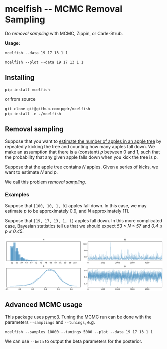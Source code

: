 # mcelfish -- MCMC Removal Sampling

Do _removal sampling_ with MCMC, Zippin, or Carle-Strub.

**Usage:**

```
mcelfish --data 19 17 13 1 1
```

```
mcelfish --plot --data 19 17 13 1 1
```


## Installing

```
pip install mcelfish
```

or from source

```
git clone git@github.com:pgdr/mcelfish
pip install -e ./mcelfish
```


## Removal sampling

Suppose that you want to
[estimate the number of apples in an apple tree](https://stats.stackexchange.com/questions/491165/estimating-the-number-of-apples-in-an-apple-tree-using-mcmc)
by repeatedly kicking the tree and counting how many apples fall down.
We make an assumption that there is a (constant) _p_ between 0 and 1,
such that the probability that any given apple falls down when you kick
the tree is _p_.

Suppose that the apple tree contains _N_ apples.  Given a series of
kicks, we want to estimate _N_ and _p_.

We call this problem _removal sampling_.


### Examples

Suppose that `[100, 10, 1, 0]` apples fall down.  In this case, we may
estimate _p_ to be approximately 0.9, and _N_ approximately 111.

Suppose that `[19, 17, 13, 1, 1]` apples fall down.  In this more
complicated case, Bayesian statistics tell us that we should expect
_53 ≤ N ≤ 57_ and _0.4 ≤ p ≤ 0.45_.

![traceplot](https://raw.githubusercontent.com/pgdr/mcelfish/master/assets/traceplot.png)

## Advanced MCMC usage

This package uses [pymc3](https://pypi.org/project/pymc3/).  Tuning the
MCMC run can be done with the parameters `--samplings` and `--tunings`,
e.g.

```
mcelfish --samples 10000 --tunings 5000 --plot --data 19 17 13 1 1
```

We can use `--beta` to output the beta parameters for the posterior.
